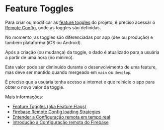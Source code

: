 #  Feature Toggles

Para criar ou modificar as [feature toggles](https://pt.wikipedia.org/wiki/Feature_toggle) do projeto, é preciso acessar o [Remote Config](https://firebase.google.com/docs/remote-config), onde as toggles são definidas.

No momento, as toggles são diferenciadas por app (dev ou produção) e também plataforma (iOS ou Android).

Após a criação (ou mudança) da toggle, o dado é atualizado para a usuária a partir de uma hora (no mínimo).

Este valor pode ser diminuído durante o desenvolvimento de uma feature, mas deve ser mantido quando mergeado em `main` ou `develop`.

É preciso que a usuária tenha acesso a internet e que reinicie o app para obter o novo valor da toggle.

Mais informações:

- [Feature Toggles (aka Feature Flags)](https://martinfowler.com/articles/feature-toggles.html)
- [Firebase Remote Config loading Strategies](https://firebase.google.com/docs/remote-config/loading)
- [
Entender a Configuração remota em tempo real
](https://firebase.google.com/docs/remote-config/real-time?hl=pt-br)
- [Introdução à Configuração remota do Firebase
](https://firebase.google.com/docs/remote-config/get-started?hl=pt-br)
